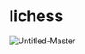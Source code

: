 # lichess

<p><img align="left" src="https://lichess-nu.vercel.app/lichess-stats/Dzoomaster?v=1" alt="Untitled-Master" /></p>
